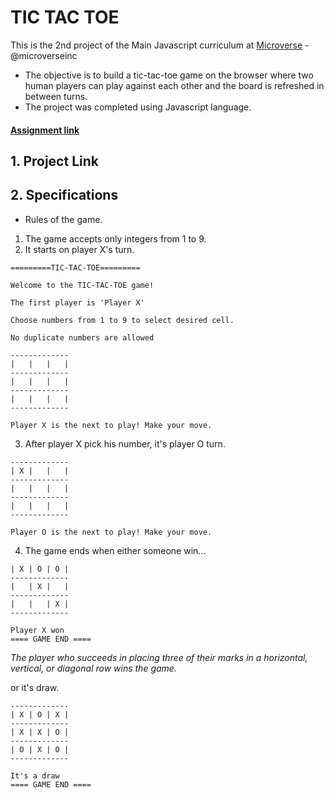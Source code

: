 # TIC TAC TOE

This is the 2nd project of the Main Javascript curriculum at [Microverse](https://www.microverse.org/) - @microverseinc

* The objective is to build a tic-tac-toe game on the browser where two human players can play against each other and the board is refreshed in between turns.
* The project was completed using Javascript language.

#### [Assignment link](https://www.theodinproject.com/courses/javascript/lessons/tic-tac-toe-javascript)

## 1. Project Link


## 2. Specifications

- Rules of the game.

1. The game accepts only integers from 1 to 9.
2. It starts on player X's turn.
```
=========TIC-TAC-TOE=========

Welcome to the TIC-TAC-TOE game!

The first player is 'Player X'

Choose numbers from 1 to 9 to select desired cell.

No duplicate numbers are allowed

-------------
|   |   |   |
-------------
|   |   |   |
-------------
|   |   |   |
-------------

Player X is the next to play! Make your move.
```
3. After player X pick his number, it's player O turn.
```
-------------
| X |   |   |
-------------
|   |   |   |
-------------
|   |   |   |
-------------

Player O is the next to play! Make your move.
```
4. The game ends when either someone win...

```
| X | O | O |
-------------
|   | X |   |
-------------
|   |   | X |
-------------

Player X won
==== GAME END ====
```
*The player who succeeds in placing three of their marks in a horizontal, vertical, or diagonal row wins the game.*

or it's draw.

```
-------------
| X | O | X |
-------------
| X | X | O |
-------------
| O | X | O |
-------------

It's a draw
==== GAME END ====
```